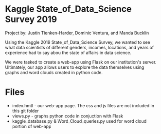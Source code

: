 # Kaggle State_of_Data_Science Survey 2019

Project by: Justin Tienken-Harder, Dominic Ventura, and Manda Bucklin  

Using the Kaggle 2019 State_of_Data_Science Survey, we wanted to see what data scientists of different genders, incomes, locations, and years of experience had to say abou the state of affairs in data science.   

We were tasked to create a web-app using Flask on our institution's server. Ultimately, our app allows users to explore the data themselves using graphs and word clouds created in python code. 

# Files
- index.hmtl - our web-app page. The css and js files are not included in this git folder
- views.py - graphs python code in conjuction with Flask
- kaggle_database.py & Word_Cloud_queries.py used for word cloud portion of web-app



